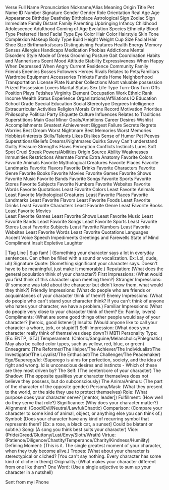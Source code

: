 Verse
Full Name
Pronunciation 
Nickname/Alias 
Meaning 
Origin 
Title 
Pet Name 
ID Number 
Signature 
Gender 
Gender Role 
Orientation 
Real Age 
Age Appearance 
Birthday 
Deathday 
Birthplace
Astrological Sign 
Zodiac Sign 
Immediate Family 
Distant Family 
Parenting
Upbringing 
Infancy 
Childhood 
Adolescence 
Adulthood 
Coming of Age 
Evolution 
Species 
Ethnicity 
Blood Type 
Preferred Hand 
Facial Type 
Eye Color 
Hair Color 
Hairstyle 
Skin Tone 
Complexion 
Makeup 
Body Type
Build 
Height 
Weight 
Cup Size
Facial Hair 
Shoe Size 
Birthmarks/scars 
Distinguishing Features
Health
Energy 
Memory
Senses
Allergies
Handicaps
Medication 
Phobias 
Addictions 
Mental Disorders
Style
Mode of Dress
Grooming
Posture 
Gait 
Coordination
Habits and Mannerisms 
Scent 
Mood 
Attitude
Stability 
Expressiveness 
When Happy 
When Depressed 
When Angry
Current Residence 
Community
Family
Friends
Enemies
Bosses 
Followers
Heroes 
Rivals
Relates to
Pets/Familiars
Wardrobe
Equipment
Accessories 
Trinkets
Funds 
Home 
Neighborhood 
Transportation 
License Plate Number
Collections 
Most valuable possession
Prized Possession 
Lovers 
Marital Status 
Sex Life
Type
Turn-Ons
Turn Offs
Position 
Plays 
Fetishes
Virginity
Element 
Occupation 
Work Ethnic
Rank 
Income
Wealth Status 
Experience
Organizations/Affiliations 
IQ 
Education
School 
Grade 
Special Education
Social Stereotype 
Degrees
Intelligence
Extracurricular Activities
Religion 
Morals 
Crime Record
Motivation
Priorities
Philosophy
Political Party
Etiquette 
Culture
Influences 
Relates to 
Traditions
Superstitions
Main Goal
Minor Goals/Ambitions
Career
Desires 
Wishlist 
Accomplishments 
Greatest Achievement 
Biggest Failure 
Secrets
Regrets 
Worries 
Best Dream 
Worst Nightmare
Best Memories 
Worst Memories
Hobbies/Interests
Skills/Talents 
Likes
Dislikes 
Sense of Humor
Pet Peeves  
Superstitions/Beliefs
Dreams/Nightmares
Quirks
Savvy 
Can't understand
Guilty Pleasure
Strengths
Flaws
Perception
Conflicts
Instincts
Lures
Soft Spot
Cruel Streak
Powers/Abilities
Origin 
Source 
Ability 
Weaknesses 
Immunities
Restrictions
Alternate Forms
Extra Anatomy
Favorite Colors 
Favorite Animals 
Favorite Mythological Creatures 
Favorite Places
Favorite Landmarks 
Favorite Flavors
Favorite Drinks 
Favorite Characters
Favorite Genre 
Favorite Books 
Favorite Movies
Favorite Games 
Favorite Shows
Favorite Music
Favorite Bands
Favorite Songs
Favorite Sports
Favorite Stores
Favorite Subjects
Favorite Numbers
Favorite Websites
Favorite Words
Favorite Quotations
Least Favorite Colors
Least Favorite Animals
Least Favorite Mythological Creatures
Least Favorite Places
Favorite Landmarks
Least Favorite Flavors
Least Favorite Foods
Least Favorite Drinks
Least Favorite Characters
Least Favorite Genre
Least Favorite Books
Least Favorite Movies  
Least Favorite Games
Least Favorite Shows
Least Favorite Music
Least Favorite Bands
Least Favorite Songs
Least Favorite Sports
Least Favorite Stores
Least Favorite Subjects
Least Favorite Numbers
Least Favorite Websites
Least Favorite Words
Least Favorite Quotations 
Languages
Accent
Voice
Speech Impediments
Greetings and Farewells
State of Mind
Compliment
Insult
Expletive
Laughter

| Tag Line | Sup fam! |
(Something your character says a lot in everyday sentences. Can often be filled with a sound or vocalization. Ex: Lol, dude, uh)
Signature Quote: (Something significant your character says. Doesn't have to be meaningful, just make it memorable.)
Reputation: (What does the general population think of your character?)
First Impressions: (What would you first think of this character upon meeting them?)
Stranger Impressions: (If someone was told about the character but didn't know them, what would they think?)
Friendly Impressions: (What do people who are friends or acquaintances of your character think of them?)
Enemy Impressions: (What do people who can't stand your character think? If you can't think of anyone who hates your character, we have a problem.)
Familiar Impressions: (What do people very close to your character think of them? Ex: Family, lovers)
Compliments: (What are some good things other people would say of your character? [heroic, good listener])
Insults: (Would anyone like to call your character a whore, jerk, or stupid?)
Self-Impression: (What does your character really think of themselves deep down?)
MBTI Personality Type: [Ex: ENTP, ISTJ]
Temperament: (Chloric/Sanguine/Melancholic/Phlegmatic) May also be called color types, such as yellow, red, blue, or green)
Enneagram: (The Reformer/The Helper/The Achiever/The Individualist/The Investigator/The Loyalist/The Enthusiast/The Challenger/The Peacemaker)
Ego/Superego/Id: (Superego is aims for perfection, society, and the idea of right and wrong. Id is unconscious desires and instincts - Which of these are they most driven by?
The Self: (The center/core of your character)
The Shadow: (The opposite qualities your character themselves does not believe they possess, but do subconsciously)
The Anima/Animus: (The part of the character of the opposite gender)
Persona/Mask: (What they present to the world, or the side they use to protect themselves)
Role: (What purpose does your character serve? [mentor, leader])
Fulfillment: (How well do they serve that role?)
Significance: (Why does your character matter?)
Alignment: (Good/Evil/Neutral/Lawful/Chaotic)
Comparison: (Compare your character to some kind of animal, object, or anything else you can think of.)
Symbol: (Does your character have any kind of recurring symbol that represents them? [Ex: a rose, a black cat, a sunset] Could be blatant or subtle.)
Song: (A song you think best suits your character)
Vice: (Pride/Greed/Gluttony/Lust/Envy/Sloth/Wrath)
Virtue: (Patience/Diligence/Chastity/Temperance/Charity/Kindness/Humility)
Defining Moment: (This is it. The single greatest moment of your character, when they truly become alive.)
Tropes: (What about your character is stereotypical or cliched? [You can't say nothing. Every character has some kind of cliche in them])
Originality: (What makes your character different from one like them?
One Word: (Use a single adjective to sum up your character in a nutshell)


Sent from my iPhone

